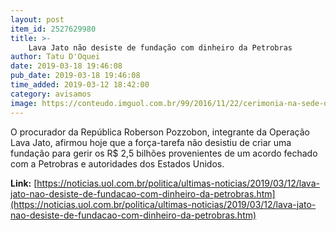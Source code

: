 ```yaml
---
layout: post
item_id: 2527629980
title: >-
    Lava Jato não desiste de fundação com dinheiro da Petrobras
author: Tatu D'Oquei
date: 2019-03-18 19:46:08
pub_date: 2019-03-18 19:46:08
time_added: 2019-03-12 18:42:00
category: avisamos
image: https://conteudo.imguol.com.br/99/2016/11/22/cerimonia-na-sede-do-ministerio-publico-federal-em-curitiba-marcou-a-devolucao-de-r-204-milhoes-a-petrobras-1479808542561_615x300.jpg
---
```


O procurador da República Roberson Pozzobon, integrante da Operação Lava Jato, afirmou hoje que a força-tarefa não desistiu de criar uma fundação para gerir os R$ 2,5 bilhões provenientes de um acordo fechado com a Petrobras e autoridades dos Estados Unidos.

**Link:** [https://noticias.uol.com.br/politica/ultimas-noticias/2019/03/12/lava-jato-nao-desiste-de-fundacao-com-dinheiro-da-petrobras.htm](https://noticias.uol.com.br/politica/ultimas-noticias/2019/03/12/lava-jato-nao-desiste-de-fundacao-com-dinheiro-da-petrobras.htm)

